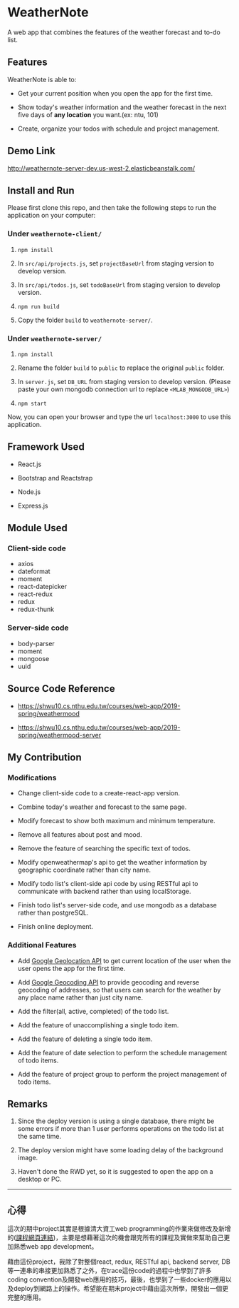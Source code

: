 # WeatherNote

A web app that combines the features of the weather forecast and to-do list.

## Features

WeatherNote is able to:

* Get your current position when you open the app for the first time.

* Show today's weather information and the weather forecast in the next five days of **any location** you want.(ex: ntu, 101)

* Create, organize your todos with schedule and project management.

## Demo Link

<http://weathernote-server-dev.us-west-2.elasticbeanstalk.com/>

## Install and Run

Please first clone this repo, and then take the following steps to run the application on your computer:

### Under `weathernote-client/`

1. `npm install`

2. In `src/api/projects.js`, set `projectBaseUrl` from staging version to develop version.

3. In `src/api/todos.js`, set `todoBaseUrl` from staging version to develop version.

4. `npm run build`

5. Copy the folder `build` to `weathernote-server/`.

### Under `weathernote-server/`

1. `npm install`

2. Rename the folder `build` to `public` to replace the original `public` folder.

3. In `server.js`, set `DB_URL` from staging version to develop version.
(Please paste your own mongodb connection url to replace `<MLAB_MONGODB_URL>`)

4. `npm start`

Now, you can open your browser and type the url `localhost:3000` to use this application.

## Framework Used

* React.js

* Bootstrap and Reactstrap

* Node.js

* Express.js

## Module Used

### Client-side code

* axios
* dateformat
* moment
* react-datepicker
* react-redux
* redux
* redux-thunk

### Server-side code

* body-parser
* moment
* mongoose
* uuid
  
## Source Code Reference

* <https://shwu10.cs.nthu.edu.tw/courses/web-app/2019-spring/weathermood>

* <https://shwu10.cs.nthu.edu.tw/courses/web-app/2019-spring/weathermood-server>

## My Contribution

### Modifications

* Change client-side code to a create-react-app version.

* Combine today's weather and forecast to the same page.

* Modify forecast to show both maximum and minimum temperature.

* Remove all features about post and mood.

* Remove the feature of searching the specific text of todos.

* Modify openweathermap's api to get the weather information by geographic coordinate rather than city name.

* Modify todo list's client-side api code by using RESTful api to communicate with backend rather than using localStorage.

* Finish todo list's server-side code, and use mongodb as a database rather than postgreSQL.

* Finish online deployment.

### Additional Features

* Add [Google Geolocation API](https://developers.google.com/maps/documentation/geolocation/intro) to get current location of the user when the user opens the app for the first time.

* Add [Google Geocoding API](https://developers.google.com/maps/documentation/geocoding/start) to provide geocoding and reverse geocoding of addresses, so that users can search for the weather by any place name rather than just city name.

* Add the filter(all, active, completed) of the todo list.

* Add the feature of unaccomplishing a single todo item.

* Add the feature of deleting a single todo item.

* Add the feature of date selection to perform the schedule management of todo items.

* Add the feature of project group to perform the project management of todo items.

## Remarks

1. Since the deploy version is using a single database, there might be some errors if more than 1 user performs operations on the todo list at the same time.

2. The deploy version might have some loading delay of the background image.

3. Haven't done the RWD yet, so it is suggested to open the app on a desktop or PC.

---

## 心得

這次的期中project其實是根據清大資工web programming的作業來做修改及新增的([課程網頁連結](https://nthu-datalab.github.io/webapp/index.html))，主要是想藉著這次的機會跟完所有的課程及實做來幫助自己更加熟悉web app development。

藉由這份project，我除了對整個react, redux, RESTful api, backend server, DB等一連串的串接更加熟悉了之外，在trace這份code的過程中也學到了許多coding convention及開發web應用的技巧，最後，也學到了一些docker的應用以及deploy到網路上的操作。希望能在期末project中藉由這次所學，開發出一個更完整的應用。
